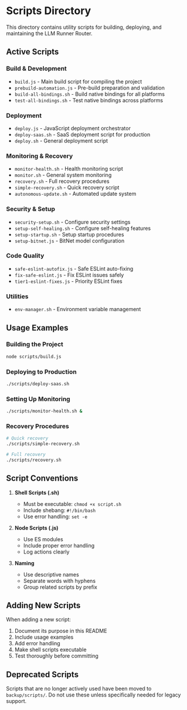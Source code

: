 # Scripts Directory

This directory contains utility scripts for building, deploying, and maintaining the LLM Runner Router.

## Active Scripts

### Build & Development
- `build.js` - Main build script for compiling the project
- `prebuild-automation.js` - Pre-build preparation and validation
- `build-all-bindings.sh` - Build native bindings for all platforms
- `test-all-bindings.sh` - Test native bindings across platforms

### Deployment
- `deploy.js` - JavaScript deployment orchestrator
- `deploy-saas.sh` - SaaS deployment script for production
- `deploy.sh` - General deployment script

### Monitoring & Recovery
- `monitor-health.sh` - Health monitoring script
- `monitor.sh` - General system monitoring
- `recovery.sh` - Full recovery procedures
- `simple-recovery.sh` - Quick recovery script
- `autonomous-update.sh` - Automated update system

### Security & Setup
- `security-setup.sh` - Configure security settings
- `setup-self-healing.sh` - Configure self-healing features
- `setup-startup.sh` - Setup startup procedures
- `setup-bitnet.js` - BitNet model configuration

### Code Quality
- `safe-eslint-autofix.js` - Safe ESLint auto-fixing
- `fix-safe-eslint.js` - Fix ESLint issues safely
- `tier1-eslint-fixes.js` - Priority ESLint fixes

### Utilities
- `env-manager.sh` - Environment variable management

## Usage Examples

### Building the Project
```bash
node scripts/build.js
```

### Deploying to Production
```bash
./scripts/deploy-saas.sh
```

### Setting Up Monitoring
```bash
./scripts/monitor-health.sh &
```

### Recovery Procedures
```bash
# Quick recovery
./scripts/simple-recovery.sh

# Full recovery
./scripts/recovery.sh
```

## Script Conventions

1. **Shell Scripts (.sh)**
   - Must be executable: `chmod +x script.sh`
   - Include shebang: `#!/bin/bash`
   - Use error handling: `set -e`

2. **Node Scripts (.js)**
   - Use ES modules
   - Include proper error handling
   - Log actions clearly

3. **Naming**
   - Use descriptive names
   - Separate words with hyphens
   - Group related scripts by prefix

## Adding New Scripts

When adding a new script:
1. Document its purpose in this README
2. Include usage examples
3. Add error handling
4. Make shell scripts executable
5. Test thoroughly before committing

## Deprecated Scripts

Scripts that are no longer actively used have been moved to `backup/scripts/`. Do not use these unless specifically needed for legacy support.